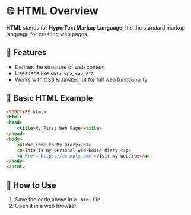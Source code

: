 
# 🌐 HTML Overview

**HTML** stands for **HyperText Markup Language**. It's the standard markup language for creating web pages.

## 📌 Features

- Defines the structure of web content
- Uses tags like `<h1>`, `<p>`, `<a>`, etc.
- Works with CSS & JavaScript for full web functionality

## 📄 Basic HTML Example

```html
<!DOCTYPE html>
<html>
<head>
    <title>My First Web Page</title>
</head>
<body>
    <h1>Welcome to My Diary</h1>
    <p>This is my personal web-based diary.</p>
    <a href="https://example.com">Visit my website</a>
</body>
</html>
```

## 🚀 How to Use

1. Save the code above in a `.html` file.
2. Open it in a web browser.
